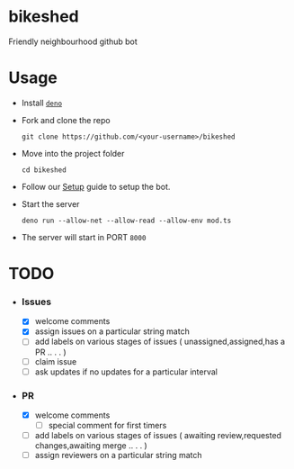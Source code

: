 # bikeshed

Friendly neighbourhood github bot

# Usage

- Install [`deno`](https://deno.land/#installation)

- Fork and clone the repo

  ```
  git clone https://github.com/<your-username>/bikeshed
  ```

- Move into the project folder

  ```
  cd bikeshed
  ```

- Follow our [Setup](https://github.com/daemon1024/bikeshed/blob/main/Setup.md)
  guide to setup the bot.

- Start the server

  ```
  deno run --allow-net --allow-read --allow-env mod.ts
  ```

- The server will start in PORT `8000`

# TODO

- ### Issues
  - [x] welcome comments
  - [x] assign issues on a particular string match
  - [ ] add labels on various stages of issues ( unassigned,assigned,has a PR ..
    . . )
  - [ ] claim issue
  - [ ] ask updates if no updates for a particular interval
- ### PR
  - [x] welcome comments
    - [ ] special comment for first timers
  - [ ] add labels on various stages of issues ( awaiting review,requested
    changes,awaiting merge .. . . )
  - [ ] assign reviewers on a particular string match
